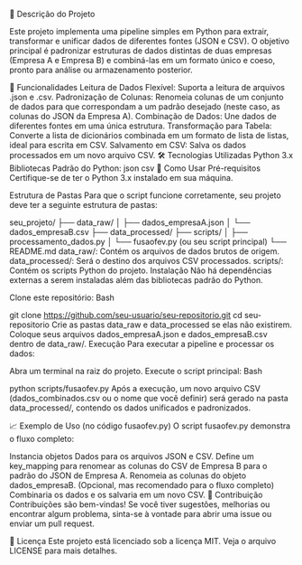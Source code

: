 📄 Descrição do Projeto


Este projeto implementa uma pipeline simples em Python para extrair, transformar e unificar dados de diferentes fontes (JSON e CSV). O objetivo principal é padronizar estruturas de dados distintas de duas empresas (Empresa A e Empresa B) e combiná-las em um formato único e coeso, pronto para análise ou armazenamento posterior.

🌟 Funcionalidades
Leitura de Dados Flexível: Suporta a leitura de arquivos .json e .csv.
Padronização de Colunas: Renomeia colunas de um conjunto de dados para que correspondam a um padrão desejado (neste caso, as colunas do JSON da Empresa A).
Combinação de Dados: Une dados de diferentes fontes em uma única estrutura.
Transformação para Tabela: Converte a lista de dicionários combinada em um formato de lista de listas, ideal para escrita em CSV.
Salvamento em CSV: Salva os dados processados em um novo arquivo CSV.
🛠️ Tecnologias Utilizadas
Python 3.x
Bibliotecas Padrão do Python:
json
csv
🚀 Como Usar
Pré-requisitos
Certifique-se de ter o Python 3.x instalado em sua máquina.

Estrutura de Pastas
Para que o script funcione corretamente, seu projeto deve ter a seguinte estrutura de pastas:

seu_projeto/
├── data_raw/
│   ├── dados_empresaA.json
│   └── dados_empresaB.csv
├── data_processed/
├── scripts/
│   ├── processamento_dados.py
│   └── fusaofev.py (ou seu script principal)
└── README.md
data_raw/: Contém os arquivos de dados brutos de origem.
data_processed/: Será o destino dos arquivos CSV processados.
scripts/: Contém os scripts Python do projeto.
Instalação
Não há dependências externas a serem instaladas além das bibliotecas padrão do Python.

Clone este repositório:
Bash

git clone https://github.com/seu-usuario/seu-repositorio.git
cd seu-repositorio
Crie as pastas data_raw e data_processed se elas não existirem.
Coloque seus arquivos dados_empresaA.json e dados_empresaB.csv dentro de data_raw/.
Execução
Para executar a pipeline e processar os dados:

Abra um terminal na raiz do projeto.
Execute o script principal:
Bash

python scripts/fusaofev.py
Após a execução, um novo arquivo CSV (dados_combinados.csv ou o nome que você definir) será gerado na pasta data_processed/, contendo os dados unificados e padronizados.

📈 Exemplo de Uso (no código fusaofev.py)
O script fusaofev.py demonstra o fluxo completo:

Instancia objetos Dados para os arquivos JSON e CSV.
Define um key_mapping para renomear as colunas do CSV de Empresa B para o padrão do JSON de Empresa A.
Renomeia as colunas do objeto dados_empresaB.
(Opcional, mas recomendado para o fluxo completo) Combinaria os dados e os salvaria em um novo CSV.
🤝 Contribuição
Contribuições são bem-vindas! Se você tiver sugestões, melhorias ou encontrar algum problema, sinta-se à vontade para abrir uma issue ou enviar um pull request.

📄 Licença
Este projeto está licenciado sob a licença MIT. Veja o arquivo LICENSE para mais detalhes.


